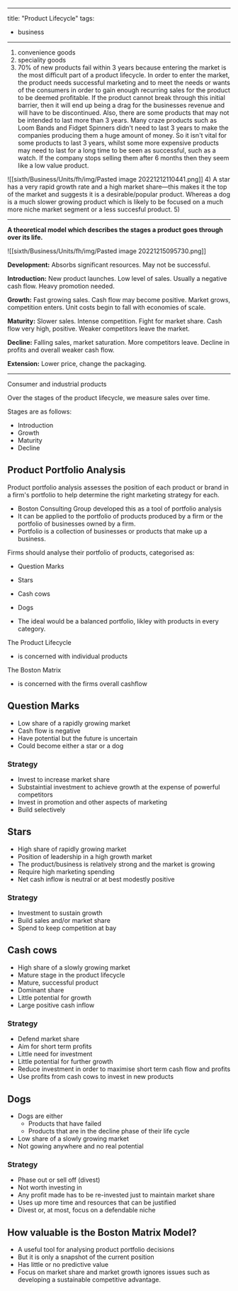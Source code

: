 
---
title: "Product Lifecycle"
tags:
- business
---

1) convenience goods
2) speciality goods
3) 70% of new products fail within 3 years because entering the market is the most difficult part of a product lifecycle. In order to enter the market, the product needs successful marketing and to meet the needs or wants of the consumers in order to gain enough recurring sales for the product to be deemed profitable. If the product cannot break through this initial barrier, then it will end up being a drag for the businesses revenue and will have to be discontinued. Also, there are some products that may not be intended to last more than 3 years. Many craze products such as Loom Bands and Fidget Spinners didn't need to last 3 years to make the companies producing them a huge amount of money. So it isn't vital for some products to last 3 years, whilst some more expensive products may need to last for a long time to be seen as successful, such as a watch. If the company stops selling them after 6 months then they seem like a low value product.

![[sixth/Business/Units/fh/img/Pasted image 20221212110441.png]]
4) A star has a very rapid growth rate and a high market share—this makes it the top of the market and suggests it is a desirable/popular product. Whereas a dog is a much slower growing product which is likely to be focused on a much more niche market segment or a less succesful product.
5) 


---

**A theoretical model which describes the stages a product goes through over its life.**

![[sixth/Business/Units/fh/img/Pasted image 20221215095730.png]]

**Development:** Absorbs significant resources. May not be successful.

**Introduction:** New product launches. Low level of sales. Usually a negative cash flow. Heavy promotion needed.

**Growth:** Fast growing sales. Cash flow may become positive. Market grows, competition enters. Unit costs begin to fall with economies of scale.

**Maturity:** Slower sales. Intense competition. Fight for market share. Cash flow very high, positive. Weaker competitors leave the market.

**Decline:** Falling sales, market saturation. More competitors leave. Decline in profits and overall weaker cash flow. 

**Extension:** Lower price, change the packaging. 


---

Consumer and industrial products


Over the stages of the product lifecycle, we measure sales over time.

Stages are as follows:
- Introduction
- Growth 
- Maturity
- Decline


## Product Portfolio Analysis

Product portfolio analysis assesses the position of each product or brand in a firm's portfolio to help determine the right marketing strategy for each.


- Boston Consulting Group developed this as a tool of portfolio analysis
- It can be applied to the portfolio of products produced by a firm or the portfolio of businesses owned by a firm. 
- Portfolio is a collection of businesses or products that make up a business.

Firms should analyse their portfolio of products, categorised as:

- Question Marks
- Stars
- Cash cows
- Dogs

- The ideal would be a balanced portfolio, likley with products in every category.

The Product Lifecycle
- is concerned with individual products

The Boston Matrix
- is concerned with the firms overall cashflow

## Question Marks

- Low share of a rapidly growing market
- Cash flow is negative
- Have potential but the future is uncertain
- Could become either a star or a dog

### Strategy

- Invest to increase market share
- Substaintial investment to achieve growth at the expense of powerful competitors
- Invest in promotion and other aspects of marketing
- Build selectively

## Stars

- High share of rapidly growing market
- Position of leadership in a high growth market
- The product/business is relatively strong and the market is growing
- Require high marketing spending
- Net cash inflow is neutral or at best modestly positive

### Strategy

- Investment to sustain growth
- Build sales and/or market share
- Spend to keep competition at bay

## Cash cows

- High share of a slowly growing market
- Mature stage in the product lifecycle
- Mature, successful product
- Dominant share
- Little potential for growth 
- Large positive cash inflow

### Strategy

- Defend market share
- Aim for short term profits
- Little need for investment
- Little potential for further growth
- Reduce investment in order to maximise short term cash flow and profits
- Use profits from cash cows to invest in new products


## Dogs

- Dogs are either
    - Products that have failed
    - Products that are in the decline phase of their life cycle
- Low share of a slowly growing market
- Not gowing anywhere and no real potential 

### Strategy

- Phase out or sell off (divest)
- Not worth investing in
- Any profit made has to be re-invested just to maintain market share
- Uses up more time and resources that can be justified
- Divest or, at most, focus on a defendable niche

## How valuable is the Boston Matrix Model?

- A useful tool for analysing product portfolio decisions
- But it is only a snapshot of the current position
- Has little or no predictive value
- Focus on market share and market growth ignores issues such as developing a sustainable competitive advantage.


‎‎
